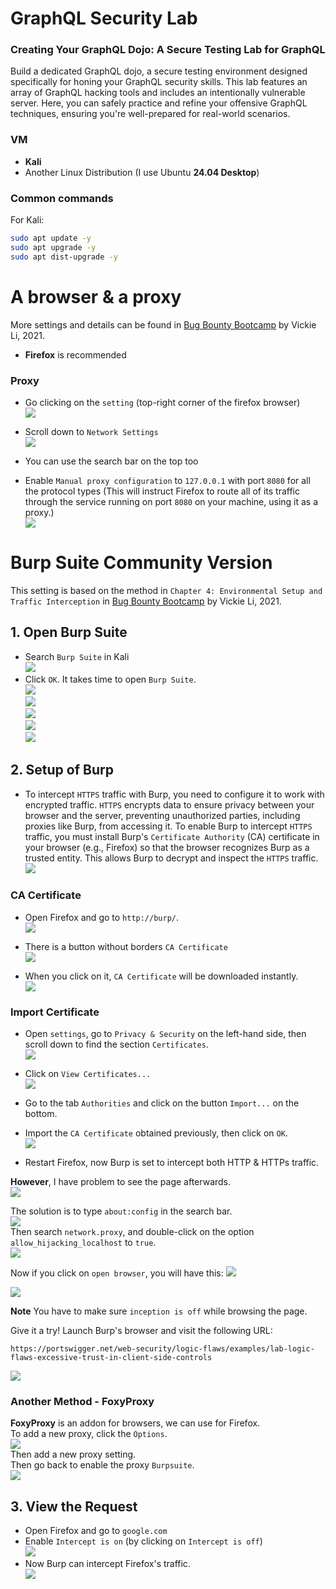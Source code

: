 # GraphQL Security Lab
### Creating Your GraphQL Dojo: A Secure Testing Lab for GraphQL
Build a dedicated GraphQL dojo, a secure testing environment designed specifically for honing your GraphQL security skills. This lab features an array of GraphQL hacking tools and includes an intentionally vulnerable server. Here, you can safely practice and refine your offensive GraphQL techniques, ensuring you're well-prepared for real-world scenarios. <br>

### VM
- **Kali**
- Another Linux Distribution (I use Ubuntu **24.04 Desktop**) <br>

### Common commands
For Kali: <br>
```bash
sudo apt update -y
sudo apt upgrade -y
sudo apt dist-upgrade -y
```

# A browser & a proxy
More settings and details can be found in [Bug Bounty Bootcamp](https://nostarch.com/bug-bounty-bootcamp) by Vickie Li, 2021. <br>
- **Firefox** is recommended <br>
### Proxy
- Go clicking on the `setting` (top-right corner of the firefox browser) <br>
![](./screenshots/02.png) <br>

- Scroll down to `Network Settings` <br>
![](./screenshots/03.png) <br>
- You can use the search bar on the top too <br>
- Enable `Manual proxy configuration` to `127.0.0.1` with port `8080` for all the protocol types (This will instruct Firefox to route all of its traffic through the service running on port `8080` on your machine, using it as a proxy.) <br>
![](./screenshots/01.png) <br>

# Burp Suite Community Version
This setting is based on the method in `Chapter 4: Environmental Setup and Traffic Interception` in  [Bug Bounty Bootcamp](https://nostarch.com/bug-bounty-bootcamp) by Vickie Li, 2021. <br>
## 1. Open Burp Suite
- Search `Burp Suite` in Kali <br>
![](./screenshots/04.png)
- Click `OK`. It takes time to open `Burp Suite`. <br>
![](./screenshots/05.png) <br>
![](./screenshots/06.png) <br>
![](./screenshots/07.png) <br>
![](./screenshots/08.png) <br>
![](./screenshots/09.png) <br>

## 2. Setup of Burp
- To intercept `HTTPS` traffic with Burp, you need to configure it to work with encrypted traffic. `HTTPS` encrypts data to ensure privacy between your browser and the server, preventing unauthorized parties, including proxies like Burp, from accessing it. To enable Burp to intercept `HTTPS` traffic, you must install Burp's `Certificate Authority` (CA) certificate in your browser (e.g., Firefox) so that the browser recognizes Burp as a trusted entity. This allows Burp to decrypt and inspect the `HTTPS` traffic. <br>
![](./screenshots/10.png) <br>

### CA Certificate
- Open Firefox and go to `http://burp/`. <br>
![](./screenshots/11.png) <br>

- There is a button without borders `CA Certificate` <br>
![](./screenshots/14.png) <br>
- When you click on it, `CA Certificate` will be downloaded instantly. <br> 
![](./screenshots/15.png) <br>

### Import Certificate
- Open `settings`, go to `Privacy & Security` on the left-hand side, then scroll down to find the section `Certificates`. <br>
![](./screenshots/12.png) <br>

- Click on `View Certificates...` <br>
![](./screenshots/13.png) <br>

- Go to the tab `Authorities` and click on the button `Import...` on the bottom. <br>

- Import the `CA Certificate` obtained previously, then click on `OK`. <br>
![](./screenshots/16.png) <br>

- Restart Firefox, now Burp is set to intercept both HTTP & HTTPs traffic. <br>

**However**, I have problem to see the page afterwards. <br>
![](./screenshots/21.png) <br>

The solution is to type `about:config` in the search bar. <br>
![](./screenshots/22.png) <br>
Then search `network.proxy`, and double-click on the option `allow_hijacking_localhost` to `true`. <br>
![](./screenshots/23.png) <br>

Now if you click on `open browser`, you will have this:
![](./screenshots/25.png) <br>

![](./screenshots/24.png) <br>

**Note** You have to make sure `inception is off` while browsing the page. <br>

Give it a try! Launch Burp's browser and visit the following URL: <br>
```
https://portswigger.net/web-security/logic-flaws/examples/lab-logic-flaws-excessive-trust-in-client-side-controls
```
![](./screenshots/26.png) <br>


### Another Method - FoxyProxy
**FoxyProxy** is an addon for browsers, we can use for Firefox. <br>
To add a new proxy, click the `Options`. <br>
![](./screenshots/19.png)<br>
Then add a new proxy setting. <br>
Then go back to enable the proxy `Burpsuite`. <br>
![](./screenshots/20.png)<br>


## 3. View the Request
- Open Firefox and go to `google.com` <br>
- Enable `Intercept is on` (by clicking on `Intercept is off`) <br>
![](./screenshots/18.png) <br>
- Now Burp can intercept Firefox's traffic.  <br>
![](./screenshots/17.png) <br>
